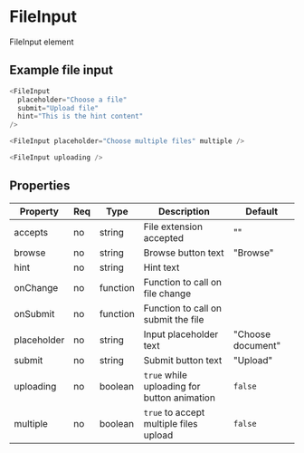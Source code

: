 # FileInput

FileInput element

## Example file input

```javascript
<FileInput
  placeholder="Choose a file"
  submit="Upload file"
  hint="This is the hint content"
/>

<FileInput placeholder="Choose multiple files" multiple />

<FileInput uploading />
```

## Properties

| Property    | Req | Type     | Description                                          | Default           |
| ------------| --- | ---------| ---------------------------------------------------- | ----------------- |
| accepts     | no  | string   | File extension accepted                              | ""                |
| browse      | no  | string   | Browse button text                                   | "Browse"          |
| hint        | no  | string   | Hint text                                            |                   |
| onChange    | no  | function | Function to call on file change                      |                   |
| onSubmit    | no  | function | Function to call on submit the file                  |                   |
| placeholder | no  | string   | Input placeholder text                               | "Choose document" |
| submit      | no  | string   | Submit button text                                   | "Upload"          |
| uploading   | no  | boolean  | `true` while uploading for button animation          | `false`           |
| multiple    | no  | boolean  | `true` to accept multiple files upload               | `false`           |
